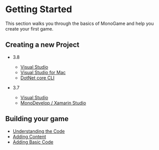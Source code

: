 # Getting Started

This section walks you through the basics of MonoGame and help you create your first game.

## Creating a new Project

- 3.8

  - [Visual Studio](3.8/1_creating_a_new_project_vs.md)
  - [Visual Studio for Mac](3.8/1_creating_a_new_project_md.md)
  - [DotNet core CLI](3.8/1_creating_a_new_project_netcore.md)

- 3.7

  - [Visual Studio](3.7/1_creating_a_new_project_vs.md)
  - [MonoDevelop / Xamarin Studio](3.7/1_creating_a_new_project_md.md)

## Building your game

- [Understanding the Code](2_understanding_the_code.md)
- [Adding Content](3_adding_content.md)
- [Adding Basic Code](4_adding_basic_code.md)
